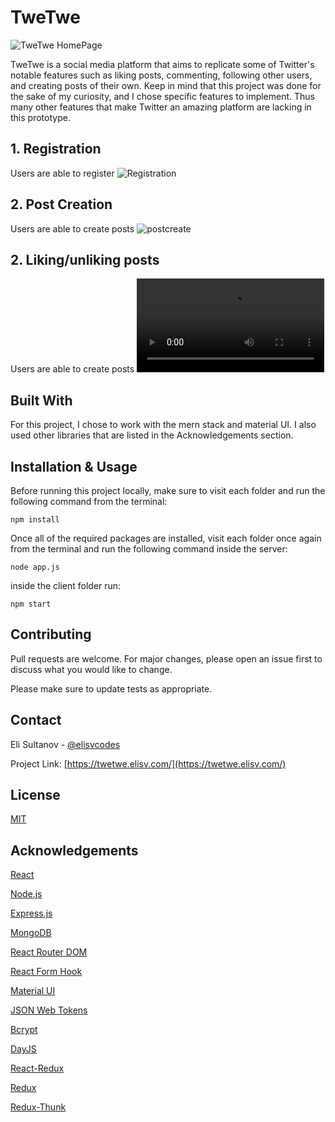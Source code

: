 # TweTwe

![TweTwe HomePage](https://elisv.com/_next/image?url=%2Ftwetwe.png&w=3840&q=75)

TweTwe is a social media platform that aims to replicate some of Twitter's notable features such as liking posts, commenting, following other users, and creating posts of their own. Keep in mind that this project was done for the sake of my curiosity, and I chose specific features to implement. Thus many other features that make Twitter an amazing platform are lacking in this prototype.

## 1. Registration
Users are able to register
![Registration](https://user-images.githubusercontent.com/69530035/123552437-2432f780-d744-11eb-876e-7f47082171ef.gif)

## 2. Post Creation
Users are able to create posts
![postcreate](https://user-images.githubusercontent.com/69530035/123552403-fcdc2a80-d743-11eb-9170-f57933cf903e.gif)

## 2. Liking/unliking posts
Users are able to create posts
![like/unlike](https://media.giphy.com/media/Jkk9MwL8GUG9hK7EkK/source.mov)


## Built With

For this project, I chose to work with the mern stack and material UI. I also used other libraries that are listed in the Acknowledgements section.

## Installation & Usage

Before running this project locally, make sure to visit each folder and run the following command from the terminal: 

```
npm install
```

Once all of the required packages are installed, visit each folder once again from the terminal and run the following command inside the server:
```
node app.js
```

inside the client folder run: 

```
npm start
```

## Contributing
Pull requests are welcome. For major changes, please open an issue first to discuss what you would like to change.

Please make sure to update tests as appropriate.

## Contact

Eli Sultanov - [@elisvcodes](https://twitter.com/elisvcodes) 

Project Link: [https://twetwe.elisv.com/](https://twetwe.elisv.com/)

## License
[MIT](https://choosealicense.com/licenses/mit/)

## Acknowledgements
[React](https://reactjs.org/)


[Node.js](https://nodejs.org/en/)

[Express.js](https://expressjs.com/)

[MongoDB](https://www.mongodb.com/)

[React Router DOM](https://www.mongodb.com/)

[React Form Hook](https://react-hook-form.com/)

[Material UI](https://material-ui.com/)

[JSON Web Tokens](https://jwt.io/)

[Bcrypt](https://www.npmjs.com/package/bcrypt)

[DayJS](https://github.com/iamkun/dayjs)

[React-Redux](https://react-redux.js.org/)

[Redux](https://redux.js.org/)

[Redux-Thunk](https://github.com/reduxjs/redux-thunk)
